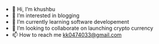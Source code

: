 - 👋 Hi, I’m khushbu
- 👀 I’m interested in blogging
- 🌱 I’m currently learning software developement
- 💞️ I’m looking to collaborate on launching crypto currency
- 📫 How to reach me kk0474033@gmail.com

<!---
Kkazalriha/Kkazalriha is a ✨ special ✨ repository because its `README.md` (this file) appears on your GitHub profile.
You can click the Preview link to take a look at your changes.
--->
